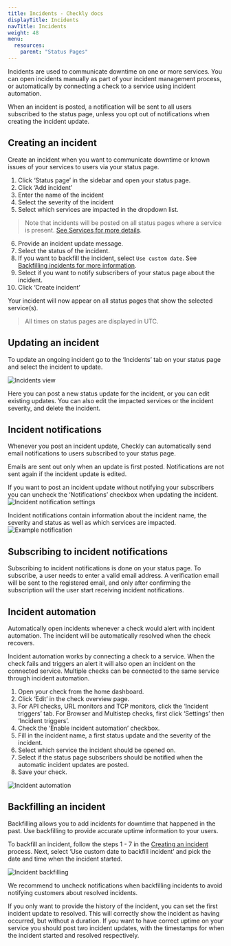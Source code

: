 ```yaml
---
title: Incidents - Checkly docs
displayTitle: Incidents  
navTitle: Incidents
weight: 48
menu:
  resources:
    parent: "Status Pages"
---
```


Incidents are used to communicate downtime on one or more services. You can open incidents manually as part of your incident management process, or automatically by connecting a check to a service using incident automation. 

When an incident is posted, a notification will be sent to all users subscribed to the status page, unless you opt out of notifications when creating the incident update.

## Creating an incident

Create an incident when you want to communicate downtime or known issues of your services to users via your status page.

1. Click ‘Status page’ in the sidebar and open your status page.
2. Click ‘Add incident’
3. Enter the name of the incident
4. Select the severity of the incident
5. Select which services are impacted in the dropdown list.

> Note that incidents will be posted on all status pages where a service is present. [See Services for more details](/docs/status-pages/#services).

6. Provide an incident update message.
7. Select the status of the incident.
8. If you want to backfill the incident, select `Use custom date`. See [Backfilling incidents for more information](/docs/status-pages/#backfilling-an-incident).
9. Select if you want to notify subscribers of your status page about the incident.
10. Click ‘Create incident’

Your incident will now appear on all status pages that show the selected service(s).

> All times on status pages are displayed in UTC.


## Updating an incident

To update an ongoing incident go to the ‘Incidents’ tab on your status page and select the incident to update.

![Incidents view](/docs/images/status-pages/status-pages-incidents-1.png)


Here you can post a new status update for the incident, or you can edit existing updates. You can also edit the impacted services or the incident severity, and delete the incident.

## Incident notifications

Whenever you post an incident update, Checkly can automatically send email notifications to users subscribed to your status page.

Emails are sent out only when an update is first posted. Notifications are not sent again if the incident update is edited.

If you want to post an incident update without notifying your subscribers you can uncheck the ‘Notifications’ checkbox when updating the incident.
![Incident notification settings](/docs/images/status-pages/status-pages-notifications-2.png)


Incident notifications contain information about the incident name, the severity and status as well as which services are impacted.
![Example notification](/docs/images/status-pages/status-pages-notifications-1.png)


## Subscribing to incident notifications

Subscribing to incident notifications is done on your status page. To subscribe, a user needs to enter a valid email address. A verification email will be sent to the registered email, and only after confirming the subscription will the user start receiving incident notifications.

## Incident automation

Automatically open incidents whenever a check would alert with incident automation. The incident will be automatically resolved when the check recovers.

Incident automation works by connecting a check to a service. When the check fails and triggers an alert it will also open an incident on the connected service. Multiple checks can be connected to the same service through incident automation.

1. Open your check from the home dashboard.
2. Click ‘Edit’ in the check overview page.
3. For API checks, URL monitors and TCP monitors, click the ‘Incident triggers’ tab. For Browser and Multistep checks, first click ‘Settings’ then ‘Incident triggers’.
4. Check the ‘Enable incident automation’ checkbox.
5. Fill in the incident name, a first status update and the severity of the incident.
6. Select which service the incident should be opened on.
7. Select if the status page subscribers should be notified when the automatic incident updates are posted.
8. Save your check.

![Incident automation](/docs/images/status-pages/status-pages-incident-automation-1.png)

## Backfilling an incident

Backfilling allows you to add incidents for downtime that happened in the past. Use backfilling to provide accurate uptime information to your users.

To backfill an incident, follow the steps 1 - 7 in the [Creating an incident](/docs/status-pages/incidents/#creating-an-incident) process. Next, select ‘Use custom date to backfill incident’ and pick the date and time when the incident started.

![Incident backfilling](/docs/images/status-pages/status-pages-backfilling-1.png)


We recommend to uncheck notifications when backfilling incidents to avoid notifying customers about resolved incidents.

If you only want to provide the history of the incident, you can set the first incident update to resolved. This will correctly show the incident as having occurred, but without a duration. If you want to have correct uptime on your service you should post two incident updates, with the timestamps for when the incident started and resolved respectively.